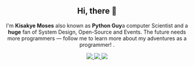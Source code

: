 

<h2 align="center">Hi, there 👋</h2>

<p align="center">I'm <b>Kisakye Moses</b> also known as <b>Python Guy</b>a computer Scientist and a <b>huge</b> fan of System Design, Open-Source and Events. The future needs more programmers — follow me to learn more about my adventures as a programmer! .</p>
</p>

<p align="center">
  <a href="https://twitter.com/bantu_creative">
   <img src="https://img.shields.io/badge/Twitter-blue?label=Twitter&logo=Twitter&style=for-the-badge" />
  </a>
  
  <a href="https://www.linkedin.com/in/kisakye-moses/">
    <img src="https://img.shields.io/badge/LinkedIn-blue?label=LinkedIn&logo=LinkedIn&style=for-the-badge" />
  </a>

  <a href="https://www.telegram.com/in/bantu_creative/">
    <img src="https://img.shields.io/badge/Telegram-blue?label=Telegram&logo=Telegram&style=for-the-badge" />
  </a>

</p>

